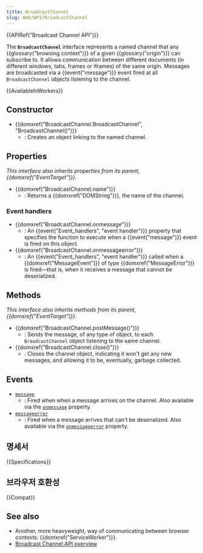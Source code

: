 ```yaml
---
title: BroadcastChannel
slug: Web/API/BroadcastChannel
---
```


{{APIRef("Broadcast Channel API")}}

The **`BroadcastChannel`** interface represents a named channel that any {{glossary("browsing context")}} of a given {{glossary("origin")}} can subscribe to. It allows communication between different documents (in different windows, tabs, frames or iframes) of the same origin. Messages are broadcasted via a {{event("message")}} event fired at all `BroadcastChannel` objects listening to the channel.

{{AvailableInWorkers}}

## Constructor

- {{domxref("BroadcastChannel.BroadcastChannel", "BroadcastChannel()")}}
  - : Creates an object linking to the named channel.

## Properties

_This interface also inherits properties from its parent, {{domxref("EventTarget")}}._

- {{domxref("BroadcastChannel.name")}}
  - : Returns a {{domxref("DOMString")}}, the name of the channel.

### Event handlers

- {{domxref("BroadcastChannel.onmessage")}}
  - : An {{event("Event_handlers", "event handler")}} property that specifies the function to execute when a {{event("message")}} event is fired on this object.
- {{domxref("BroadcastChannel.onmessageerror")}}
  - : An {{event("Event_handlers", "event handler")}} called when a {{domxref("MessageEvent")}} of type {{domxref("MessageError")}} is fired—that is, when it receives a message that cannot be deserialized.

## Methods

_This interface also inherits methods from its parent, {{domxref("EventTarget")}}._

- {{domxref("BroadcastChannel.postMessage()")}}
  - : Sends the message, of any type of object, to each `BroadcastChannel` object listening to the same channel.
- {{domxref("BroadcastChannel.close()")}}
  - : Closes the channel object, indicating it won't get any new messages, and allowing it to be, eventually, garbage collected.

## Events

- [`message`](/en-US/docs/Web/API/BroadcastChannel/message_event)
  - : Fired when when a message arrives on the channel.
    Also available via the [`onmessage`](/en-US/docs/Web/API/BroadcastChannel/onmessage) property.
- [`messageerror`](/en-US/docs/Web/API/BroadcastChannel/messageerror_event)
  - : Fired when a message arrives that can't be deserialized.
    Also available via the [`onmessageerror`](/en-US/docs/Web/API/BroadcastChannel/onmessageerror) property.

## 명세서

{{Specifications}}

## 브라우저 호환성

{{Compat}}

## See also

- Another, more heavyweight, way of communicating between browser contexts: {{domxref("ServiceWorker")}}.
- [Broadcast Channel API overview](/ko/docs/Web/API/Broadcast_Channel_API)
